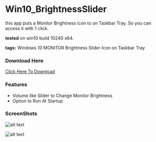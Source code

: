 # Win10_BrightnessSlider
this app puts a Monitor Brightness icon to on Taskbar Tray. So you can access it with 1 click.

**tested** on win10 build 10240 x64.

**tags:** Windows 10 MONITOR Brightness Slider Icon on Taskbar Tray

### Download Here

[Click Here To Download](https://github.com/blackholeearth/Win10_BrightnessSlider/blob/master/Win10_BrightnessSlider/bin/Debug/Win10_BrightnessSlider.exe?raw=true)

  
### Features

* Volume like Slider to Change Monitor Brightness
* Option to Run At Startup

### ScreenShots

![alt text](https://github.com/blackholeearth/Win10_BrightnessSlider/blob/master/ss1.jpg?raw=true)

![alt text](https://github.com/blackholeearth/Win10_BrightnessSlider/blob/master/ss2.jpg?raw=true)

 

